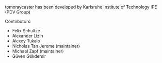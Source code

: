 tomoraycaster has been developed by Karlsruhe Institute of Technology IPE (PDV Group)

Contributors:
* Felix Schultze
* Alexander Lizin
* Alexey Tukalo
* Nicholas Tan Jerome (maintainer)
* Michael Zapf (maintainer)
* Güven Gökdemir


